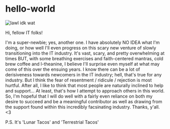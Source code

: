 # hello-world

![lawl idk wat](http://www.librarified.net/wp-content/uploads/2013/03/i-have-no-idea-what-im-doing-dog.jpg)

Hi, fellow IT folks!

I'm a super-newbie; yes, another one.  I have absolutely NO IDEA what I'm doing, or how well I'll even progress on this scary new venture of slowly transitioning into the IT industry.  It's vast, scary, and pretty overwhelming at times BUT, with some breathing exercises and faith-centered mantras, cold brew coffee and l-theanine, I believe I'll surprise even myself at what may come of this over the ensuing years.  I know there can be a lot of derisiveness towards newcomers in the IT industry; hell, that's true for any industry.  But I think the fear of resentment / ridicule / rejection is most hurtful.  After all, I like to think that most people are naturally inclined to help and support...  At least, that's how I attempt to approach others in this world.  So, I'm hopeful that I will do well with a fairly even reliance on both my desire to succeed and be a meaningful contributor as well as drawing from the support found within this incredibly facsinating industry.  Thanks, y'all. <3  

P.S. It's 'Lunar Tacos' and 'Terrestrial Tacos'


